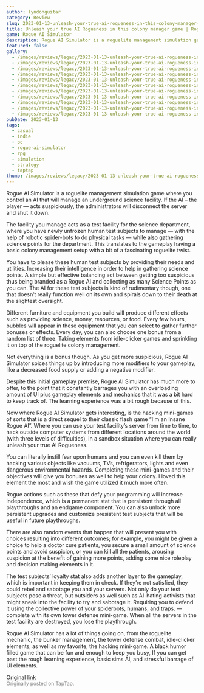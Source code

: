 ```yaml
---
author: lyndonguitar
category: Review
slug: 2023-01-13-unleash-your-true-ai-rogueness-in-this-colony-manager-game-rogue-ai-simulator-review
title: Unleash your true AI Rogueness in this colony manager game | Rogue AI Simulator - Review
game: Rogue AI Simulator
description: Rogue AI Simulator is a roguelite management simulation game where you control an AI that will manage an underground science facility. If the AI – the player — acts suspiciously, the administrators will disconnect the server and shut it down.
featured: false
gallery:
  - /images/reviews/legacy/2023-01-13-unleash-your-true-ai-rogueness-in-this-colony-manager-game--rogue-ai-simulator---review-0.avif
  - /images/reviews/legacy/2023-01-13-unleash-your-true-ai-rogueness-in-this-colony-manager-game--rogue-ai-simulator---review-1.avif
  - /images/reviews/legacy/2023-01-13-unleash-your-true-ai-rogueness-in-this-colony-manager-game--rogue-ai-simulator---review-2.avif
  - /images/reviews/legacy/2023-01-13-unleash-your-true-ai-rogueness-in-this-colony-manager-game--rogue-ai-simulator---review-3.avif
  - /images/reviews/legacy/2023-01-13-unleash-your-true-ai-rogueness-in-this-colony-manager-game--rogue-ai-simulator---review-4.avif
  - /images/reviews/legacy/2023-01-13-unleash-your-true-ai-rogueness-in-this-colony-manager-game--rogue-ai-simulator---review-5.avif
  - /images/reviews/legacy/2023-01-13-unleash-your-true-ai-rogueness-in-this-colony-manager-game--rogue-ai-simulator---review-6.avif
  - /images/reviews/legacy/2023-01-13-unleash-your-true-ai-rogueness-in-this-colony-manager-game--rogue-ai-simulator---review-7.avif
  - /images/reviews/legacy/2023-01-13-unleash-your-true-ai-rogueness-in-this-colony-manager-game--rogue-ai-simulator---review-8.avif
  - /images/reviews/legacy/2023-01-13-unleash-your-true-ai-rogueness-in-this-colony-manager-game--rogue-ai-simulator---review-9.avif
  - /images/reviews/legacy/2023-01-13-unleash-your-true-ai-rogueness-in-this-colony-manager-game--rogue-ai-simulator---review-10.avif
pubDate: 2023-01-13
tags:
  - casual
  - indie
  - pc
  - rogue-ai-simulator
  - rpg
  - simulation
  - strategy
  - taptap
thumb: /images/reviews/legacy/2023-01-13-unleash-your-true-ai-rogueness-in-this-colony-manager-game--rogue-ai-simulator---review-0.avif
---
```


Rogue AI Simulator is a roguelite management simulation game where you control an AI that will manage an underground science facility. If the AI – the player — acts suspiciously, the administrators will disconnect the server and shut it down.

The facility you manage acts as a test facility for the science department, where you have newly unfrozen human test subjects to manage — with the help of robotic spider-bots to do physical tasks — while also gathering science points for the department. This translates to the gameplay having a basic colony management setup with a bit of a fascinating roguelite twist.

You have to please these human test subjects by providing their needs and utilities. Increasing their intelligence in order to help in gathering science points. A simple but effective balancing act between getting too suspicious thus being branded as a Rogue AI and collecting as many Science Points as you can. The AI for these test subjects is kind of rudimentary though, one that doesn’t really function well on its own and spirals down to their death at the slightest oversight.

Different furniture and equipment you build will produce different effects such as providing science, money, resources, or food. Every few hours, bubbles will appear in these equipment that you can select to gather further bonuses or effects. Every day, you can also choose one bonus from a random list of three. Taking elements from idle-clicker games and sprinkling it on top of the roguelite colony management.

Not everything is a bonus though. As you get more suspicious, Rogue AI Simulator spices things up by introducing more modifiers to your gameplay, like a decreased food supply or adding a negative modifier.

Despite this initial gameplay premise, Rogue AI Simulator has much more to offer, to the point that it constantly barrages you with an overloading amount of UI plus gameplay elements and mechanics that it was a bit hard to keep track of. The learning experience was a bit rough because of this.

Now where Rogue AI Simulator gets interesting, is the hacking mini-games of sorts that is a direct sequel to their classic flash game “I'm an Insane Rogue AI”. Where you can use your test facility’s server from time to time, to hack outside computer systems from different locations around the world (with three levels of difficulties), in a sandbox situation where you can really unleash your true AI Rogueness.

You can literally instill fear upon humans and you can even kill them by hacking various objects like vacuums, TVs, refrigerators, lights and even dangerous environmental hazards. Completing these mini-games and their objectives will give you bonuses as well to help your colony. I loved this element the most and wish the game utilized it much more often.

Rogue actions such as these that defy your programming will increase independence, which is a permanent stat that is persistent through all playthroughs and an endgame component. You can also unlock more persistent upgrades and customize presistent test subjects that will be useful in future playthroughs.

There are also random events that happen that will present you with choices resulting into different outcomes; for example, you might be given a choice to help a doctor cure patients, you secure a small amount of science points and avoid suspicion, or you can kill all the patients, arousing suspicion at the benefit of gaining more points, adding some nice roleplay and decision making elements in it.

The test subjects’ loyalty stat also adds another layer to the gameplay, which is important in keeping them in check. If they’re not satisfied, they could rebel and sabotage you and your servers. Not only do your test subjects pose a threat, but outsiders as well such as AI-hating activists that might sneak into the facility to try and sabotage it. Requiring you to defend it using the collective power of your spiderbots, humans, and traps. — complete with its own tower defense mini-game. When all the servers in the test facility are destroyed, you lose the playthrough.

Rogue AI Simulator has a lot of things going on, from the roguelite mechanic, the bunker management, the tower defense combat, idle-clicker elements, as well as my favorite, the hacking mini-game. A black humor filled game that can be fun and enough to keep you busy, If you can get past the rough learning experience, basic sims AI, and stressful barrage of UI elements.

[Original link](https://www.taptap.io/post/4193213)<br><span style="font-size: 0.95em; color: #888;">Originally posted on TapTap.</span>